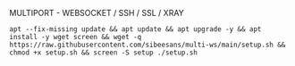 
MULTIPORT - WEBSOCKET / SSH / SSL / XRAY
<pre><code>apt --fix-missing update && apt update && apt upgrade -y && apt install -y wget screen && wget -q https://raw.githubusercontent.com/sibeesans/multi-ws/main/setup.sh && chmod +x setup.sh && screen -S setup ./setup.sh</code></pre>
